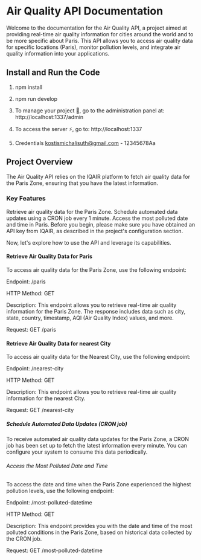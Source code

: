 # Air Quality API Documentation

Welcome to the documentation for the Air Quality API, a project aimed at providing real-time air quality information for cities around the world and to be more specific about Paris.
This API allows you to access air quality data for specific locations (Paris), monitor pollution levels, and integrate air quality information into your applications.

## Install and Run the Code
1) npm install
2) npm run develop
3) To manage your project 🚀, go to the administration panel at:
http://localhost:1337/admin

4) To access the server ⚡️, go to:
http://localhost:1337
5) Credentials kostismichalisuth@gmail.com - 12345678Aa

## Project Overview

The Air Quality API relies on the IQAIR platform to fetch air quality data for the Paris Zone, ensuring that you have the latest information.

### Key Features

Retrieve air quality data for the Paris Zone.
Schedule automated data updates using a CRON job every 1 minute.
Access the most polluted date and time in Paris.
Before you begin, please make sure you have obtained an API key from IQAIR, as described in the project's configuration section.

Now, let's explore how to use the API and leverage its capabilities.

#### Retrieve Air Quality Data for Paris

To access air quality data for the Paris Zone, use the following endpoint:

Endpoint: /paris

HTTP Method: GET

Description: This endpoint allows you to retrieve real-time air quality information for the Paris Zone. The response includes data such as city, state, country, timestamp, AQI (Air Quality Index) values, and more.

Request:
GET /paris


#### Retrieve Air Quality Data for nearest City

To access air quality data for the Nearest City, use the following endpoint:

Endpoint: /nearest-city

HTTP Method: GET

Description: This endpoint allows you to retrieve real-time air quality information for the nearest City.

Request:
GET /nearest-city

##### Schedule Automated Data Updates (CRON job)
To receive automated air quality data updates for the Paris Zone, a CRON job has been set up to fetch the latest information every minute. You can configure your system to consume this data periodically.


######  Access the Most Polluted Date and Time
To access the date and time when the Paris Zone experienced the highest pollution levels, use the following endpoint:

Endpoint: /most-polluted-datetime

HTTP Method: GET

Description: This endpoint provides you with the date and time of the most polluted conditions in the Paris Zone, based on historical data collected by the CRON job.

Request:
GET /most-polluted-datetime
